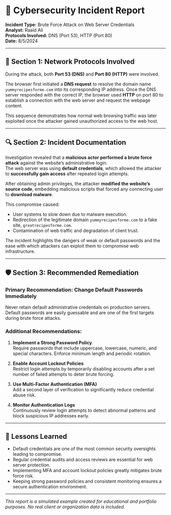 # 🧾 Cybersecurity Incident Report  
**Incident Type:** Brute Force Attack on Web Server Credentials  
**Analyst:** Raaid Ali  
**Protocols Involved:** DNS (Port 53), HTTP (Port 80)  
**Date:** 8/5/2024

---

## 🧠 Section 1: Network Protocols Involved
During the attack, both **Port 53 (DNS)** and **Port 80 (HTTP)** were involved.

The browser first initiated a **DNS request** to resolve the domain name `yummyrecipesforme.com` into its corresponding IP address. Once the DNS server responded with the correct IP, the browser used **HTTP** on port 80 to establish a connection with the web server and request the webpage content.

This sequence demonstrates how normal web browsing traffic was later exploited once the attacker gained unauthorized access to the web host.

---

## 🔍 Section 2: Incident Documentation
Investigation revealed that a **malicious actor performed a brute force attack** against the website’s administrative login.  
The web server was using **default credentials**, which allowed the attacker to **successfully gain access** after repeated login attempts.

After obtaining admin privileges, the attacker **modified the website’s source code**, embedding malicious scripts that forced any connecting user to **download malware**.  

This compromise caused:
- User systems to slow down due to malware execution.  
- Redirection of the legitimate domain `yummyrecipesforme.com` to a fake site, `greatrecipesforme.com`.  
- Contamination of web traffic and degradation of client trust.  

The incident highlights the dangers of weak or default passwords and the ease with which attackers can exploit them to compromise web infrastructure.

---

## 🛡️ Section 3: Recommended Remediation
### Primary Recommendation: **Change Default Passwords Immediately**
Never retain default administrative credentials on production servers. Default passwords are easily guessable and are one of the first targets during brute force attacks.

### Additional Recommendations:
1. **Implement a Strong Password Policy**  
   Require passwords that include uppercase, lowercase, numeric, and special characters. Enforce minimum length and periodic rotation.  

2. **Enable Account Lockout Policies**  
   Restrict login attempts by temporarily disabling accounts after a set number of failed attempts to deter brute forcing.  

3. **Use Multi-Factor Authentication (MFA)**  
   Add a second layer of verification to significantly reduce credential abuse risk.  

4. **Monitor Authentication Logs**  
   Continuously review login attempts to detect abnormal patterns and block suspicious IP addresses early.  

---

## 🧩 Lessons Learned
- Default credentials are one of the most common security oversights leading to compromise.  
- Regular credential audits and access reviews are essential for web server protection.  
- Implementing MFA and account lockout policies greatly mitigates brute force risk.  
- Keeping strong password policies and consistent monitoring ensures a secure authentication environment.

---

*This report is a simulated example created for educational and portfolio purposes. No real client or organization data is included.*
